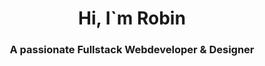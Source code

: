 <h1 align="center">Hi, I`m Robin</h1>
<h3 align="center">A passionate Fullstack Webdeveloper & Designer</h3>
